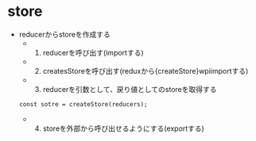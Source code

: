 # store
- reducerからstoreを作成する
  - 1. reducerを呼び出す(importする)
  - 2. createsStoreを呼び出す(reduxから{createStore}wpiimportする)
  - 3. reducerを引数として、戻り値としてのstoreを取得する
  ```
  const sotre = createStore(reducers);
  ```
  - 4. storeを外部から呼び出せるようにする(exportする)